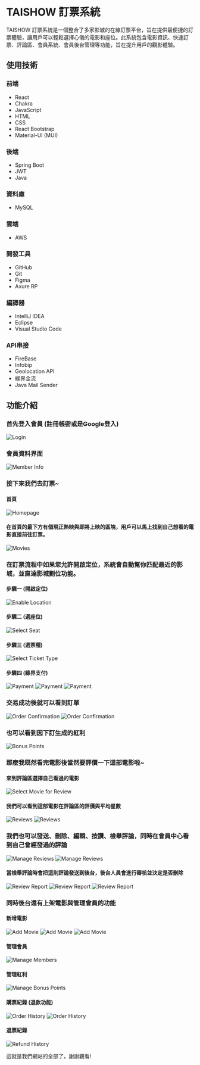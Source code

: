 # TAISHOW 訂票系統

TAISHOW 訂票系統是一個整合了多家影城的在線訂票平台，旨在提供最便捷的訂票體驗，讓用戶可以輕鬆選擇心儀的電影和座位。此系統包含電影資訊、快速訂票、評論區、會員系統、會員後台管理等功能，旨在提升用戶的觀影體驗。

## 使用技術

### 前端
- React
- Chakra
- JavaScript
- HTML
- CSS
- React Bootstrap
- Material-UI (MUI)

### 後端
- Spring Boot
- JWT
- Java

### 資料庫
- MySQL

### 雲端
- AWS

### 開發工具
- GitHub
- Git
- Figma
- Axure RP

### 編譯器
- IntelliJ IDEA
- Eclipse
- Visual Studio Code

### API串接
- FireBase
- Infobip
- Geolocation API
- 綠界金流
- Java Mail Sender

## 功能介紹

### 首先登入會員 (註冊帳密或是Google登入)
![Login](https://github.com/yun890503/Taishow_Movie_Movie-ticket-bookinging/assets/131766930/810e6be8-56b2-40c9-aa1f-ffc8b49fdaad)

### 會員資料界面
![Member Info](https://github.com/yun890503/Taishow_Movie_Movie-ticket-bookinging/assets/131766930/3f8dfd1e-b38a-4d48-bd6d-e38ea1c575bc)

### 接下來我們去訂票~

#### 首頁
![Homepage](https://github.com/yun890503/Taishow_Movie_Movie-ticket-bookinging/assets/131766930/35a77a9c-2835-4386-82bd-036a8e3a8157)

#### 在首頁的最下方有個現正熱映與即將上映的區塊，用戶可以馬上找到自己想看的電影直接前往訂票。
![Movies](https://github.com/yun890503/Taishow_Movie_Movie-ticket-bookinging/assets/131766930/2aca9620-f455-4dbd-83a7-cc05c28aea8c)

### 在訂票流程中如果您允許開啟定位，系統會自動幫你匹配最近的影城，並直達影城劃位功能。

#### 步驟一 (開啟定位)
![Enable Location](https://github.com/yun890503/Taishow_Movie_Movie-ticket-bookinging/assets/131766930/5ebd4f5b-a5c2-484c-b8c8-7d49c536f34c)

#### 步驟二 (選座位)
![Select Seat](https://github.com/yun890503/Taishow_Movie_Movie-ticket-bookinging/assets/131766930/13d51ece-2113-4418-95b2-aea60e5e9943)

#### 步驟三 (選票種)
![Select Ticket Type](https://github.com/yun890503/Taishow_Movie_Movie-ticket-bookinging/assets/131766930/69d11f8d-6731-4bf7-8c2c-fa30635c05c7)

#### 步驟四 (綠界支付)
![Payment](https://github.com/yun890503/Taishow_Movie_Movie-ticket-bookinging/assets/131766930/07850f3b-fd85-4dc6-9e20-78274fd3b664)
![Payment](https://github.com/yun890503/Taishow_Movie_Movie-ticket-bookinging/assets/131766930/d29de9f3-0ce5-4276-8ec3-0e9873d60503)
![Payment](https://github.com/yun890503/Taishow_Movie_Movie-ticket-bookinging/assets/131766930/a6e44382-8938-401c-85f3-c6be86a4c0b2)

### 交易成功後就可以看到訂單
![Order Confirmation](https://github.com/yun890503/Taishow_Movie_Movie-ticket-bookinging/assets/131766930/c0455b67-a305-4a69-8ccc-fc49c0ee4317)
![Order Confirmation](https://github.com/yun890503/Taishow_Movie_Movie-ticket-bookinging/assets/131766930/287441af-d271-4dcf-a9b2-919d23c41cbb)

### 也可以看到因下訂生成的紅利
![Bonus Points](https://github.com/yun890503/Taishow_Movie_Movie-ticket-bookinging/assets/131766930/e0628233-750d-483c-adf6-1f868736fe54)

### 那麼我既然看完電影後當然要評價一下這部電影啦~

#### 來到評論區選擇自己看過的電影
![Select Movie for Review](https://github.com/yun890503/Taishow_Movie_Movie-ticket-bookinging/assets/131766930/ae7a896c-4681-40cd-a14f-5b6b0dfc8336)

#### 我們可以看到這部電影在評論區的評價與平均星數
![Reviews](https://github.com/yun890503/Taishow_Movie_Movie-ticket-bookinging/assets/131766930/04690e7f-1131-4652-8f82-fe4c093ff6c4)
![Reviews](https://github.com/yun890503/Taishow_Movie_Movie-ticket-bookinging/assets/131766930/2632c987-bacc-49c1-9e47-470919a51b1c)

### 我們也可以發送、刪除、編輯、按讚、檢舉評論，同時在會員中心看到自己曾經發過的評論
![Manage Reviews](https://github.com/yun890503/Taishow_Movie_Movie-ticket-bookinging/assets/131766930/19d5ce06-6b6d-475e-9d57-16268eba5751)
![Manage Reviews](https://github.com/yun890503/Taishow_Movie_Movie-ticket-bookinging/assets/131766930/be1ee172-f21b-4113-8a7f-bda06752d192)

#### 當檢舉評論時會把這則評論發送到後台，後台人員會進行審核並決定是否刪除
![Review Report](https://github.com/yun890503/Taishow_Movie_Movie-ticket-bookinging/assets/131766930/af32dc0b-3f1c-4bc0-8faa-a886619559e4)
![Review Report](https://github.com/yun890503/Taishow_Movie_Movie-ticket-bookinging/assets/131766930/585f68be-55f1-46b7-9600-e80425296702)
![Review Report](https://github.com/yun890503/Taishow_Movie_Movie-ticket-bookinging/assets/131766930/3046ae0e-7d01-4135-8cb7-73449151329e)

### 同時後台還有上架電影與管理會員的功能

#### 新增電影
![Add Movie](https://github.com/yun890503/Taishow_Movie_Movie-ticket-bookinging/assets/131766930/b6e483db-e185-4a4c-b74f-dbb13546748d)
![Add Movie](https://github.com/yun890503/Taishow_Movie_Movie-ticket-bookinging/assets/131766930/6574b94e-72f1-4844-a9c3-08cc33d90ccf)
![Add Movie](https://github.com/yun890503/Taishow_Movie_Movie-ticket-bookinging/assets/131766930/24981518-3cae-455f-b385-674229a21bf0)

#### 管理會員
![Manage Members](https://github.com/yun890503/Taishow_Movie_Movie-ticket-bookinging/assets/131766930/b4828c92-22fe-4138-85bf-aee62148ea1c)

#### 管理紅利
![Manage Bonus Points](https://github.com/yun890503/Taishow_Movie_Movie-ticket-bookinging/assets/131766930/643f3ed5-75f5-4c3c-afd7-74645a63ebee)

#### 購票紀錄 (退款功能)
![Order History](https://github.com/yun890503/Taishow_Movie_Movie-ticket-bookinging/assets/131766930/8e103831-4d01-4391-aa2b-bac81e456e29)
![Order History](https://github.com/yun890503/Taishow_Movie_Movie-ticket-bookinging/assets/131766930/4c21a0e3-27cf-4e11-9f5b-a160f2cd5487)

#### 退票紀錄
![Refund History](https://github.com/yun890503/Taishow_Movie_Movie-ticket-bookinging/assets/131766930/de157ae1-87c6-4fa2-a3db-866002787b7b)

這就是我們網站的全部了，謝謝觀看!

